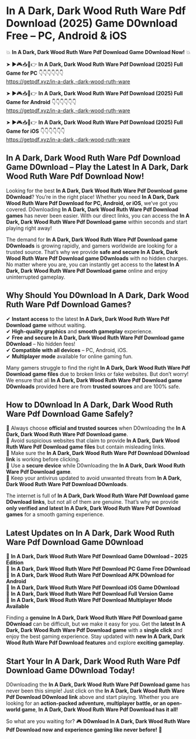 # In A Dark, Dark Wood Ruth Ware Pdf Download (2025) Game D0wnload Free – PC, Android & iOS

💥 **In A Dark, Dark Wood Ruth Ware Pdf Download Game D0wnload Now!** 💥  

➤ ►🎮📥📱👉 **In A Dark, Dark Wood Ruth Ware Pdf Download (2025) Full Game for PC** 👇👇👇👇👇👇  
https://getpdf.xyz/in-a-dark,-dark-wood-ruth-ware  

➤ ►🎮📥📱👉 **In A Dark, Dark Wood Ruth Ware Pdf Download (2025) Full Game for Android** 👇👇👇👇👇👇  
https://getpdf.xyz/in-a-dark,-dark-wood-ruth-ware  

➤ ►🎮📥📱👉 **In A Dark, Dark Wood Ruth Ware Pdf Download (2025) Full Game for iOS** 👇👇👇👇👇👇  
https://getpdf.xyz/in-a-dark,-dark-wood-ruth-ware  

## In A Dark, Dark Wood Ruth Ware Pdf Download Game D0wnload – Play the Latest In A Dark, Dark Wood Ruth Ware Pdf Download Now!

Looking for the best **In A Dark, Dark Wood Ruth Ware Pdf Download game D0wnload**? You’re in the right place! Whether you need **In A Dark, Dark Wood Ruth Ware Pdf Download for PC, Android, or iOS**, we’ve got you covered. D0wnloading **In A Dark, Dark Wood Ruth Ware Pdf Download games** has never been easier. With our direct links, you can access the **In A Dark, Dark Wood Ruth Ware Pdf Download game** within seconds and start playing right away!  

The demand for **In A Dark, Dark Wood Ruth Ware Pdf Download game D0wnloads** is growing rapidly, and gamers worldwide are looking for a trusted source. That’s why we provide **safe and secure In A Dark, Dark Wood Ruth Ware Pdf Download game D0wnloads** with no hidden charges. No matter where you are, you can instantly get access to the **latest In A Dark, Dark Wood Ruth Ware Pdf Download game** online and enjoy uninterrupted gameplay.  

## **Why Should You D0wnload In A Dark, Dark Wood Ruth Ware Pdf Download Games?**  

✔ **Instant access** to the latest **In A Dark, Dark Wood Ruth Ware Pdf Download game** without waiting.  
✔ **High-quality graphics** and **smooth gameplay** experience.  
✔ **Free and secure In A Dark, Dark Wood Ruth Ware Pdf Download game D0wnload** – No hidden fees!  
✔ **Compatible with all devices** – PC, Android, iOS.  
✔ **Multiplayer mode** available for online gaming fun.  

Many gamers struggle to find the right **In A Dark, Dark Wood Ruth Ware Pdf Download game files** due to broken links or fake websites. But don’t worry! We ensure that all **In A Dark, Dark Wood Ruth Ware Pdf Download game D0wnloads** provided here are from **trusted sources** and are 100% safe.  

## **How to D0wnload In A Dark, Dark Wood Ruth Ware Pdf Download Game Safely?**  

📌 Always choose **official and trusted sources** when D0wnloading the **In A Dark, Dark Wood Ruth Ware Pdf Download game**.  
📌 Avoid suspicious websites that claim to provide **In A Dark, Dark Wood Ruth Ware Pdf Download game files** but contain misleading links.  
📌 Make sure the **In A Dark, Dark Wood Ruth Ware Pdf Download D0wnload link** is working before clicking.  
📌 Use a **secure device** while D0wnloading the **In A Dark, Dark Wood Ruth Ware Pdf Download game**.  
📌 Keep your antivirus updated to avoid unwanted threats from **In A Dark, Dark Wood Ruth Ware Pdf Download D0wnloads**.  

The internet is full of **In A Dark, Dark Wood Ruth Ware Pdf Download game D0wnload links**, but not all of them are genuine. That’s why we provide **only verified and latest In A Dark, Dark Wood Ruth Ware Pdf Download games** for a smooth gaming experience.  

## **Latest Updates on In A Dark, Dark Wood Ruth Ware Pdf Download Game D0wnload**  

🔹 **In A Dark, Dark Wood Ruth Ware Pdf Download Game D0wnload – 2025 Edition**  
🔹 **In A Dark, Dark Wood Ruth Ware Pdf Download PC Game Free D0wnload**  
🔹 **In A Dark, Dark Wood Ruth Ware Pdf Download APK D0wnload for Android**  
🔹 **In A Dark, Dark Wood Ruth Ware Pdf Download iOS Game D0wnload**  
🔹 **In A Dark, Dark Wood Ruth Ware Pdf Download Full Version Game**  
🔹 **In A Dark, Dark Wood Ruth Ware Pdf Download Multiplayer Mode Available**  

Finding a **genuine In A Dark, Dark Wood Ruth Ware Pdf Download game D0wnload** can be difficult, but we make it easy for you. Get the **latest In A Dark, Dark Wood Ruth Ware Pdf Download game** with a **single click** and enjoy the best gaming experience. Stay updated with **new In A Dark, Dark Wood Ruth Ware Pdf Download features** and explore **exciting gameplay**.  

## **Start Your In A Dark, Dark Wood Ruth Ware Pdf Download Game D0wnload Today!**  

D0wnloading the **In A Dark, Dark Wood Ruth Ware Pdf Download game** has never been this simple! Just click on the **In A Dark, Dark Wood Ruth Ware Pdf Download D0wnload link** above and start playing. Whether you are looking for an **action-packed adventure, multiplayer battle, or an open-world game**, **In A Dark, Dark Wood Ruth Ware Pdf Download has it all!**  

So what are you waiting for? 🎮 **D0wnload In A Dark, Dark Wood Ruth Ware Pdf Download now and experience gaming like never before!** 🚀  